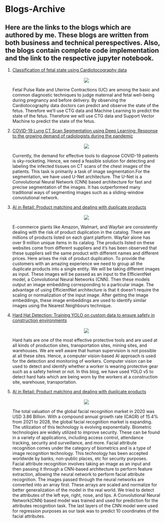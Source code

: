 # Blogs-Archive
## Here are the links to the blogs which are authored by me. These blogs are written from both business and technical perespectives. Also, the blogs contain complete code implementation and the link to the respective jupyter notebook.
<ol>
  <li>
    <A href="https://medium.com/nerd-for-tech/classification-of-cardiotocography-using-svm-cbc56a4f68b">Classification of fetal state using Cardiotocography data</a>
    <br>
    <br>
    <center>
      <img src="https://www.researchgate.net/profile/Rami-Oweis/publication/268515126/figure/fig9/AS:295428751937539@1447447111365/An-external-fetal-cardiotocography-CTG-monitor.png">
    </center>
    <p>Fetal Pulse Rate and Uterine Contractions (UC) are among the basic and common diagnostic techniques to judge maternal and fetal well-being during pregnancy and before delivery. By observing the Cardiotocography data doctors can predict and observe the state of the fetus. Therefore we’ll use CTG data and Machine Learning to predict the state of the fetus. Therefore we will use CTG data and Support Vector Machine to predict the state of the fetus.</p>
  </li>
  
  <li>
    <A href="https://dubeyakshat07.medium.com/covid-19-lung-ct-scan-segmentation-using-deep-learning-response-to-the-growing-demand-of-c6ec4206dee4?source=your_stories_page-------------------------------------">COVID-19 Lung CT Scan Segmentation using Deep Learning: Response to the growing demand of radiologists during the pandemic </a>
    <br>
    <br>
    <center>
      <img src="https://blog.labellerr.com/wp-content/uploads/2021/06/image-12.png">
    </center>
    <p>Currently, the demand for effective tools to diagnose COVID-19 patients is sky-rocketing. Hence, we need a feasible solution for detecting and labeling the infected tissues on CT scans of the chest images of the patients. This task is primarily a task of image segmentation.For the segmentation, we have used U-Net architecture. The U-Net is a Convolutional Neural Network (CNN) based architecture for fast and precise segmentation of the images. It has outperformed many traditional ways of segmenting images such as a sliding-window convolutional network.</p>
  </li>
  
  <li>
    <A href="https://dubeyakshat07.medium.com/ai-in-retail-product-matching-and-dealing-with-duplicate-products-labellerr-labelling-made-89c6ac87972e?source=your_stories_page-------------------------------------">AI in Retail: Product matching and dealing with duplicate products</a>
    <br>
    <br>
    <center>
      <img src="https://acquire.io/wp-content/uploads/2017/12/7-Ecommerce-Technology-Trends-that-Empower-Businesses-Updated.png">
    </center>
    <p>E-commerce giants like Amazon, Walmart, and Wayfair are consistently dealing with the risk of product duplication in the catalog. There are millions of products listed on each giant platform. Wayfair alone has over 9 million unique items in its catalog. The products listed on these websites come from different suppliers and it’s has been observed that these suppliers sell the same product with different names and different prices. Here arises the risk of product duplication. To provide the customers with an amazing experience we need to group all the duplicate products into a single entity. We will be taking different images as input. These images will be passed as an input to the EfficientNet model, a Convolutional Neural Networks (CNN). Then these models output an image embedding corresponding to a particular image. The advantage of using EfficientNet architecture is that it doesn’t require the scaling or normalization of the input image. After getting the image embeddings, these image embeddings are used to identify similar images using the Nearest Neighbours technique.</p>
  </li>
  
  
  <li>
    <A href="https://blog.labellerr.com/index.php/2021/06/14/hard-hat-detection-training-yolo-on-custom-data-to-ensure-safety-in-construction-environments/">Hard Hat Detection: Training YOLO on custom data to ensure safety in construction environments</a>
    <br>
    <br>
    <center>
      <img src="https://pythonawesome.com/content/images/2019/11/Safety-Helmet-Wearing-Dataset.jpg">
    </center>
    <p>Hard hats are one of the most effective protective tools and are used at all kinds of production sites, transportation sites, mining sites, and warehouses. We are well aware that human supervision is not possible at all these sites. Hence, a computer vision-based AI approach is used for the detection and monitoring of workers. Computer vision can be used to detect and identify whether a worker is wearing protective gear such as a safety helmet or not. In this blog, we have used YOLO v5 to detect hard hats which are being worn by the workers at a construction site, warehouse, transportation.</p>
  </li>
  
  
  <li>
    <A href="https://dubeyakshat07.medium.com/application-of-facial-attribute-recognition-in-different-domains-267cb3f7fc54?source=your_stories_page-------------------------------------">AI in Retail: Product matching and dealing with duplicate products</a>
    <br>
    <br>
    <center>
      <img src="https://miro.medium.com/max/1400/0*5zaBG7mXmUHRvJmC.jpg">
    </center>
    <p>The total valuation of the global facial recognition market in 2020 was USD 3.86 Billion. With a compound annual growth rate (CAGR) of 15.4% from 2021 to 2028, the global facial recognition market is expanding. The utilization of this technology is evolving exponentially. Biometric technologies are widely utilized to improve security. These can be found in a variety of applications, including access control, attendance tracking, security and surveillance, and more. Facial attribute recognition comes under the category of biometrics and is a type of image recognition technology. This technology has been accepted worldwide by banks, non-public places, etc for security purposes. Facial attribute recognition involves taking an image as an input and then passing it through a CNN-based architecture to perform feature extraction, allowing the neural network to perform facial attribute recognition. The images passed through the neural networks are converted into an array first. These arrays are scaled and normalize for better generalization of the model in the real world. We tried to detect the attributes of the left eye, right, nose, and lips. A Convolutional Neural Network(CNN) based model was trained and used for prediction for the attributes recognition task. The last layers of the CNN model were used for regression purposes as our task was to predict 10 coordinates of the facial attributes.</p>
  </li>
